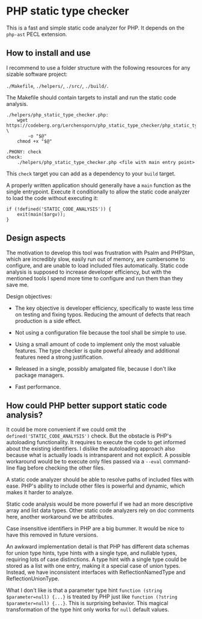 # PHP static type checker

This is a fast and simple static code analyzer for PHP. It depends on the `php-ast` PECL extension.

## How to install and use

I recommend to use a folder structure with the following resources for any sizable software
project:

`./Makefile`, `./helpers/`, `./src/`, `./build/`.

The Makefile should contain targets to install and run the static code analysis.

```
./helpers/php_static_type_checker.php:
	wget https://codeberg.org/Lerchensporn/php_static_type_checker/php_static_type_checker.php \
	    -o "$@"
	chmod +x "$@"

.PHONY: check
check:
    ./helpers/php_static_type_checker.php <file with main entry point>
```

This `check` target you can add as a dependency to your `build` target.

A properly written application should generally have a `main` function as the single entrypoint.
Execute it conditionally to allow the static code analyzer to load the code without executing it:

```
if (!defined('STATIC_CODE_ANALYSIS')) {
    exit(main($argv));
}
```

## Design aspects

The motivation to develop this tool was frustration with Psalm and PHPStan, which are incredibly
slow, easily run out of memory, are cumbersome to configure, and are unable to load included files
automatically. Static code analysis is supposed to increase developer efficiency, but with the
mentioned tools I spend more time to configure and run them than they save me.

Design objectives:

- The key objective is developer efficiency, specifically to waste less time on testing and fixing typos.
  Reducing the amount of defects that reach production is a side effect.

- Not using a configuration file because the tool shall be simple to use.

- Using a small amount of code to implement only the most valuable features. The type checker
  is quite poweful already and additional features need a strong justification.

- Released in a single, possibly amalgated file, because I don't like package managers.

- Fast performance.

## How could PHP better support static code analysis?

It could be more convenient if we could omit the `defined('STATIC_CODE_ANALYSIS')` check. But the
obstacle is PHP's autoloading functionality. It requires to execute the code to get informed about
the existing identifiers. I dislike the autoloading approach also because what is actually loads is
intransparent and not explicit. A possible workaround would be to execute only files passed via a
`--eval` command-line flag before checking the other files.

A static code analyzer should be able to resolve paths of included files with ease. PHP's ability
to include other files is powerful and dynamic, which makes it harder to analyze.

Static code analysis would be more powerful if we had an more descriptive array and list data
types. Other static code analyzers rely on doc comments here, another workaround we be attributes.

Case insensitive identifiers in PHP are a big bummer. It would be nice to have this removed in
future versions.

An awkward implementation detail is that PHP has different data schemas for union type hints,
type hints with a single type, and nullable types, requiring lots of case distinctions. A type hint
with a single type could be stored as a list with one entry, making it a special case of union
types. Instead, we have inconsistent interfaces with ReflectionNamedType and ReflectionUnionType.

What I don't like is that a parameter type hint `function (string $parameter=null) {...}`
is treated by PHP just like `function (?string $parameter=null) {...}`. This is surprising
behavior. This magical transformation of the type hint only works for `null` default values.
